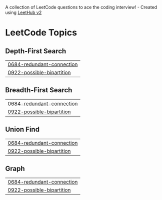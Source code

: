 A collection of LeetCode questions to ace the coding interview! - Created using [LeetHub v2](https://github.com/arunbhardwaj/LeetHub-2.0)
<!---LeetCode Topics Start-->
# LeetCode Topics
## Depth-First Search
|  |
| ------- |
| [0684-redundant-connection](https://github.com/MonuKumar1/Leetcode_Solution/tree/master/0684-redundant-connection) |
| [0922-possible-bipartition](https://github.com/MonuKumar1/Leetcode_Solution/tree/master/0922-possible-bipartition) |
## Breadth-First Search
|  |
| ------- |
| [0684-redundant-connection](https://github.com/MonuKumar1/Leetcode_Solution/tree/master/0684-redundant-connection) |
| [0922-possible-bipartition](https://github.com/MonuKumar1/Leetcode_Solution/tree/master/0922-possible-bipartition) |
## Union Find
|  |
| ------- |
| [0684-redundant-connection](https://github.com/MonuKumar1/Leetcode_Solution/tree/master/0684-redundant-connection) |
| [0922-possible-bipartition](https://github.com/MonuKumar1/Leetcode_Solution/tree/master/0922-possible-bipartition) |
## Graph
|  |
| ------- |
| [0684-redundant-connection](https://github.com/MonuKumar1/Leetcode_Solution/tree/master/0684-redundant-connection) |
| [0922-possible-bipartition](https://github.com/MonuKumar1/Leetcode_Solution/tree/master/0922-possible-bipartition) |
<!---LeetCode Topics End-->